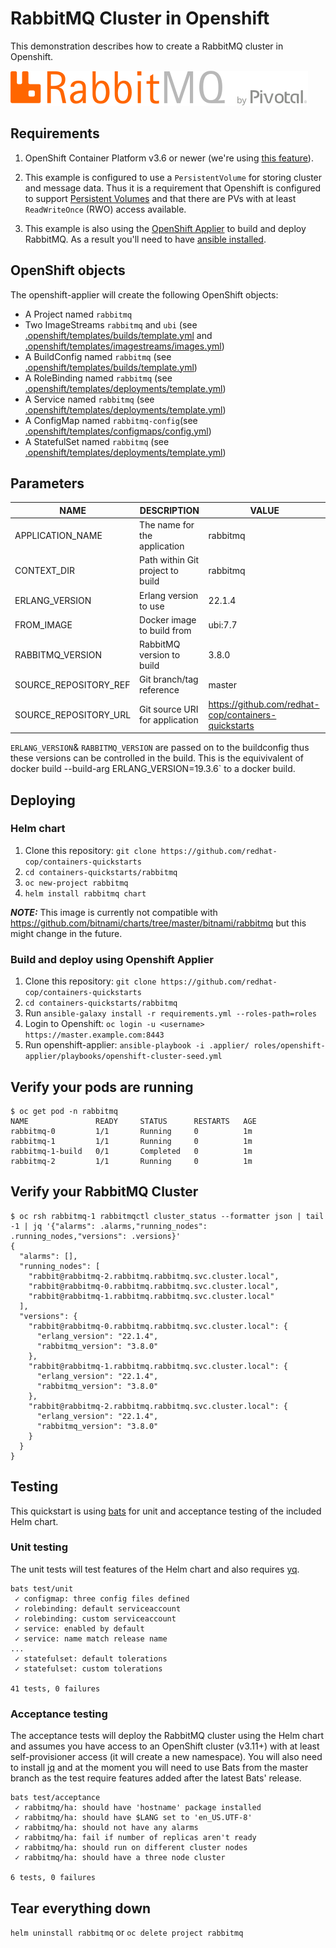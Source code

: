 # RabbitMQ Cluster in Openshift

This demonstration describes how to create a RabbitMQ cluster in Openshift.

![RabbitMQ](images/RabbitMQ-logo.svg "RabbitMQ")

## Requirements
1. OpenShift Container Platform v3.6 or newer (we're using [this feature](https://docs.openshift.com/container-platform/3.6/dev_guide/managing_images.html#using-is-with-k8s)).
2. This example is configured to use a `PersistentVolume` for storing cluster and message data. Thus it is a requirement that Openshift is configured to support [Persistent Volumes](https://docs.openshift.com/container-platform/3.11/dev_guide/persistent_volumes.html) and that there are PVs with at least `ReadWriteOnce` (RWO) access available.

3. This example is also using the [OpenShift Applier](https://github.com/redhat-cop/openshift-applier) to build and deploy RabbitMQ. As a result you'll need to have [ansible installed](http://docs.ansible.com/ansible/latest/intro_installation.html).

## OpenShift objects
The openshift-applier will create the following OpenShift objects:
* A Project named `rabbitmq` 
* Two ImageStreams `rabbitmq` and `ubi` (see [.openshift/templates/builds/template.yml](.openshift/templates/builds/template.yml) and [.openshift/templates/imagestreams/images.yml](.openshift/templates/imagestreams/images.yml))
* A BuildConfig named `rabbitmq` (see [.openshift/templates/builds/template.yml](.openshift/templates/builds/template.yml))
* A RoleBinding named `rabbitmq` (see [.openshift/templates/deployments/template.yml](.openshift/templates/deployments/template.yml))
* A Service named `rabbitmq` (see [.openshift/templates/deployments/template.yml](.openshift/templates/deployments/template.yml))
* A ConfigMap named `rabbitmq-config`(see [.openshift/templates/configmaps/config.yml](.openshift/templates/configmaps/config.yml))
* A StatefulSet named `rabbitmq` (see [.openshift/templates/deployments/template.yml](.openshift/templates/deployments/template.yml))

## Parameters
| NAME                         | DESCRIPTION                         | VALUE
| ---------------------------- | ----------------------------------- | ---------------------------------------------------- |
| APPLICATION_NAME             | The name for the application        | rabbitmq                                             |
| CONTEXT_DIR                  | Path within Git project to build    | rabbitmq                                             |
| ERLANG_VERSION               | Erlang version to use               | 22.1.4                                               |
| FROM_IMAGE                   | Docker image to build from          | ubi:7.7                                            |
| RABBITMQ_VERSION             | RabbitMQ version to build           | 3.8.0                                                |
| SOURCE_REPOSITORY_REF        | Git branch/tag reference            | master                                               |
| SOURCE_REPOSITORY_URL        | Git source URI for application      | https://github.com/redhat-cop/containers-quickstarts |

`ERLANG_VERSION`& `RABBITMQ_VERSION` are passed on to the buildconfig thus these versions can be controlled in the build.
This is the equivivalent of docker build --build-arg ERLANG_VERSION=19.3.6` to a docker build.

## Deploying

### Helm chart
1. Clone this repository:
   `git clone https://github.com/redhat-cop/containers-quickstarts`
2. `cd containers-quickstarts/rabbitmq`
3. `oc new-project rabbitmq`
4. `helm install rabbitmq chart`

**_NOTE:_** This image is currently not compatible with https://github.com/bitnami/charts/tree/master/bitnami/rabbitmq but this might change in the future.

### Build and deploy using Openshift Applier
1. Clone this repository:
   `git clone https://github.com/redhat-cop/containers-quickstarts`
2. `cd containers-quickstarts/rabbitmq`
3. Run `ansible-galaxy install -r requirements.yml --roles-path=roles`
4. Login to Openshift: `oc login -u <username> https://master.example.com:8443`
5. Run openshift-applier: `ansible-playbook -i .applier/ roles/openshift-applier/playbooks/openshift-cluster-seed.yml`

## Verify your pods are running
```
$ oc get pod -n rabbitmq
NAME               READY     STATUS      RESTARTS   AGE
rabbitmq-0         1/1       Running     0          1m
rabbitmq-1         1/1       Running     0          1m
rabbitmq-1-build   0/1       Completed   0          1m
rabbitmq-2         1/1       Running     0          1m
```

## Verify your RabbitMQ Cluster
```
$ oc rsh rabbitmq-1 rabbitmqctl cluster_status --formatter json | tail -1 | jq '{"alarms": .alarms,"running_nodes": .running_nodes,"versions": .versions}'
{
  "alarms": [],
  "running_nodes": [
    "rabbit@rabbitmq-2.rabbitmq.rabbitmq.svc.cluster.local",
    "rabbit@rabbitmq-0.rabbitmq.rabbitmq.svc.cluster.local",
    "rabbit@rabbitmq-1.rabbitmq.rabbitmq.svc.cluster.local"
  ],
  "versions": {
    "rabbit@rabbitmq-0.rabbitmq.rabbitmq.svc.cluster.local": {
      "erlang_version": "22.1.4",
      "rabbitmq_version": "3.8.0"
    },
    "rabbit@rabbitmq-1.rabbitmq.rabbitmq.svc.cluster.local": {
      "erlang_version": "22.1.4",
      "rabbitmq_version": "3.8.0"
    },
    "rabbit@rabbitmq-2.rabbitmq.rabbitmq.svc.cluster.local": {
      "erlang_version": "22.1.4",
      "rabbitmq_version": "3.8.0"
    }
  }
}
```

## Testing
This quickstart is using [bats](/bats-core/bats-core) for unit and acceptance testing of the included Helm chart.

### Unit testing
The unit tests will test features of the Helm chart and also requires [yq](https://github.com/mikefarah/yq).
```
bats test/unit
 ✓ configmap: three config files defined
 ✓ rolebinding: default serviceaccount
 ✓ rolebinding: custom serviceaccount
 ✓ service: enabled by default
 ✓ service: name match release name
...
 ✓ statefulset: default tolerations
 ✓ statefulset: custom tolerations

41 tests, 0 failures
```

### Acceptance testing
The acceptance tests will deploy the RabbitMQ cluster using the Helm chart and assumes you have access to an OpenShift cluster (v3.11+) with at least self-provisioner access (it will create a new namespace).
You will also need to install [jq](https://github.com/stedolan/jq) and at the moment you will need to use Bats from the master branch as the test require features added after the latest Bats' release.
```
bats test/acceptance
 ✓ rabbitmq/ha: should have 'hostname' package installed
 ✓ rabbitmq/ha: should have $LANG set to 'en_US.UTF-8'
 ✓ rabbitmq/ha: should not have any alarms
 ✓ rabbitmq/ha: fail if number of replicas aren't ready
 ✓ rabbitmq/ha: should run on different cluster nodes
 ✓ rabbitmq/ha: should have a three node cluster

6 tests, 0 failures
```

## Tear everything down
`helm uninstall rabbitmq`
or
`oc delete project rabbitmq`
